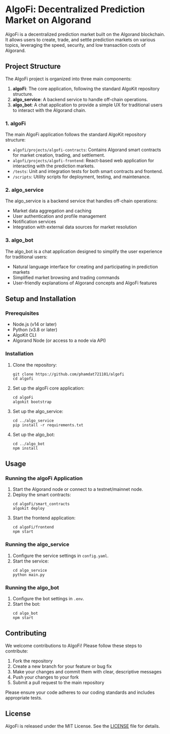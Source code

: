 # AlgoFi: Decentralized Prediction Market on Algorand

AlgoFi is a decentralized prediction market built on the Algorand blockchain. It allows users to create, trade, and settle prediction markets on various topics, leveraging the speed, security, and low transaction costs of Algorand.

## Project Structure

The AlgoFi project is organized into three main components:

1. **algoFi**: The core application, following the standard AlgoKit repository structure.
2. **algo_service**: A backend service to handle off-chain operations.
3. **algo_bot**: A chat application to provide a simple UX for traditional users to interact with the Algorand chain.

### 1. algoFi

The main AlgoFi application follows the standard AlgoKit repository structure:

- `algofi/projects/algofi-contracts`: Contains Algorand smart contracts for market creation, trading, and settlement.
- `algofi/projects/algofi-frontend`: React-based web application for interacting with the prediction markets.
- `/tests`: Unit and integration tests for both smart contracts and frontend.
- `/scripts`: Utility scripts for deployment, testing, and maintenance.

### 2. algo_service

The algo_service is a backend service that handles off-chain operations:

- Market data aggregation and caching
- User authentication and profile management
- Notification services
- Integration with external data sources for market resolution

### 3. algo_bot

The algo_bot is a chat application designed to simplify the user experience for traditional users:

- Natural language interface for creating and participating in prediction markets
- Simplified market browsing and trading commands
- User-friendly explanations of Algorand concepts and AlgoFi features

## Setup and Installation

### Prerequisites

- Node.js (v14 or later)
- Python (v3.8 or later)
- AlgoKit CLI
- Algorand Node (or access to a node via API)

### Installation

1. Clone the repository:
   ```
   git clone https://github.com/phamdat721101/algofi
   cd algofi
   ```

2. Set up the algoFi core application:
   ```
   cd algoFi
   algokit bootstrap
   ```

3. Set up the algo_service:
   ```
   cd ../algo_service
   pip install -r requirements.txt
   ```

4. Set up the algo_bot:
   ```
   cd ../algo_bot
   npm install
   ```

## Usage

### Running the algoFi Application

1. Start the Algorand node or connect to a testnet/mainnet node.
2. Deploy the smart contracts:
   ```
   cd algoFi/smart_contracts
   algokit deploy
   ```
3. Start the frontend application:
   ```
   cd algoFi/frontend
   npm start
   ```

### Running the algo_service

1. Configure the service settings in `config.yaml`.
2. Start the service:
   ```
   cd algo_service
   python main.py
   ```

### Running the algo_bot

1. Configure the bot settings in `.env`.
2. Start the bot:
   ```
   cd algo_bot
   npm start
   ```

## Contributing

We welcome contributions to AlgoFi! Please follow these steps to contribute:

1. Fork the repository
2. Create a new branch for your feature or bug fix
3. Make your changes and commit them with clear, descriptive messages
4. Push your changes to your fork
5. Submit a pull request to the main repository

Please ensure your code adheres to our coding standards and includes appropriate tests.

## License

AlgoFi is released under the MIT License. See the [LICENSE](LICENSE) file for details.
